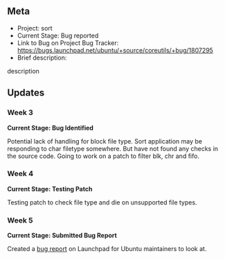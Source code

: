 ## Meta
* Project: sort
* Current Stage: Bug reported
* Link to Bug on Project Bug Tracker: https://bugs.launchpad.net/ubuntu/+source/coreutils/+bug/1807295
* Brief description: 

description


## Updates


### Week 3

**Current Stage: Bug Identified**

Potential lack of handling for block file type. Sort application may be responding to char filetype somewhere. But have not found any checks in the source code. Going to work on a patch to filter blk, chr and fifo.

### Week 4

**Current Stage: Testing Patch**

Testing patch to check file type and die on unsupported file types.

### Week 5

**Current Stage: Submitted Bug Report**

Created a [bug report](https://bugs.launchpad.net/ubuntu/+source/coreutils/+bug/1807295) on Launchpad for Ubuntu maintainers to look at.
